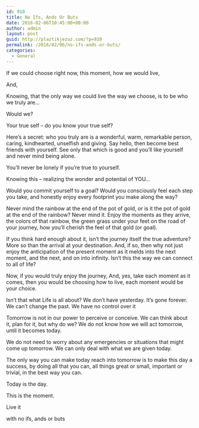```yaml
---
id: 910
title: No Ifs, Ands Or Buts
date: 2016-02-06T10:45:00+00:00
author: admin
layout: post
guid: http://plaztikjezuz.com/?p=910
permalink: /2016/02/06/no-ifs-ands-or-buts/
categories:
  - General
---
```

If we could choose right now, this moment, how we would live,

And,

Knowing, that the only way we could live the way we choose, is to be who we truly are&#8230;

Would we?

Your true self &#8211; do you know your true self? 

Here&#8217;s a secret: who you truly are is a wonderful, warm, remarkable person, caring, kindhearted, unselfish and giving. Say hello, then become best friends with yourself. See only that which is good and you&#8217;ll like yourself and never mind being alone. 

You&#8217;ll never be lonely if you&#8217;re true to yourself.

Knowing this &#8211; realizing the wonder and potential of YOU&#8230;

Would you commit yourself to a goal? Would you consciously feel each step you take, and honestly enjoy every footprint you make along the way?

Never mind the rainbow at the end of the pot of gold, or is it the pot of gold at the end of the rainbow? Never mind it. Enjoy the moments as they arrive, the colors of that rainbow, the green grass under your feet on the road of your journey, how you&#8217;ll cherish the feel of that gold (or goal). 

If you think hard enough about it, isn&#8217;t the journey itself the true adventure? More so than the arrival at your destination. And, if so, then why not just enjoy the anticipation of the present moment as it melds into the next moment, and the next, and on into infinity. Isn&#8217;t this the way we can connect to all of life? 

Now, if you would truly enjoy the journey, And, yes, take each moment as it comes, then you would be choosing how to live, each moment would be your choice.

Isn&#8217;t that what Life is all about? We don&#8217;t have yesterday. It&#8217;s gone forever. We can&#8217;t change the past. We have no control over it

Tomorrow is not in our power to perceive or conceive. We can think about it, plan for it, but why do we? We do not know how we will act tomorrow, until it becomes today.

We do not need to worry about any emergencies or situations that might come up tomorrow. We can only deal with what we are given today.

The only way you can make today reach into tomorrow is to make this day a success, by doing all that you can, all things great or small, important or trivial, in the best way you can. 

Today is the day.

This is the moment.

Live it

with no ifs, ands or buts